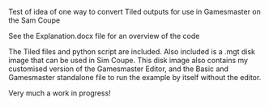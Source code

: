 Test of idea of one way to convert Tiled outputs for use in Gamesmaster on the Sam Coupe


See the Explanation.docx file for an overview of the code

The Tiled files and python script are included.
Also included is a .mgt disk image that can be used in Sim Coupe.
This disk image also contains my customised version of the Gamesmaster Editor, and the Basic and Gamesmaster standalone file to run the example by itself without the editor.

Very much a work in progress!
